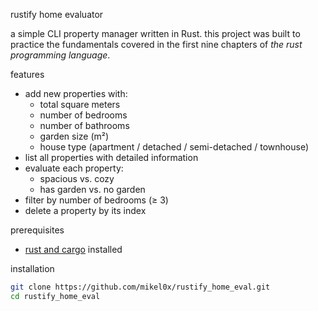 rustify home evaluator

a simple CLI property manager written in Rust. this project was built to practice the fundamentals covered in the first nine chapters of *the rust programming language*.


features

- add new properties with:
  - total square meters
  - number of bedrooms
  - number of bathrooms
  - garden size (m²)
  - house type (apartment / detached / semi-detached / townhouse)
- list all properties with detailed information
- evaluate each property:
  - spacious vs. cozy
  - has garden vs. no garden
- filter by number of bedrooms (≥ 3)
- delete a property by its index


prerequisites

- [rust and cargo](https://www.rust-lang.org/tools/install) installed


installation

```bash
git clone https://github.com/mikel0x/rustify_home_eval.git
cd rustify_home_eval
